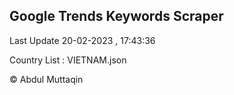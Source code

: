 

## Google Trends Keywords Scraper 
 
Last Update 20-02-2023 , 17:43:36

Country List :
VIETNAM.json



© Abdul Muttaqin 
